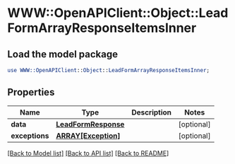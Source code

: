 # WWW::OpenAPIClient::Object::LeadFormArrayResponseItemsInner

## Load the model package
```perl
use WWW::OpenAPIClient::Object::LeadFormArrayResponseItemsInner;
```

## Properties
Name | Type | Description | Notes
------------ | ------------- | ------------- | -------------
**data** | [**LeadFormResponse**](LeadFormResponse.md) |  | [optional] 
**exceptions** | [**ARRAY[Exception]**](Exception.md) |  | [optional] 

[[Back to Model list]](../README.md#documentation-for-models) [[Back to API list]](../README.md#documentation-for-api-endpoints) [[Back to README]](../README.md)



